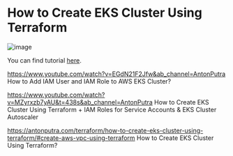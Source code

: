# How to Create EKS Cluster Using Terraform

![image](https://user-images.githubusercontent.com/100177153/157290607-9c737e66-0ed2-4405-87f2-d8ca76ff88ae.png)


 You can find tutorial [here](https://antonputra.com/Terraform/how-to-create-eks-cluster-using-terraform/).
 
 
 
 https://www.youtube.com/watch?v=EGdN21F2Jfw&ab_channel=AntonPutra
How to Add IAM User and IAM Role to AWS EKS Cluster?


https://www.youtube.com/watch?v=MZyrxzb7yAU&t=438s&ab_channel=AntonPutra
How to Create EKS Cluster Using Terraform + IAM Roles for Service Accounts & EKS Cluster Autoscaler


https://antonputra.com/terraform/how-to-create-eks-cluster-using-terraform/#create-aws-vpc-using-terraform
How to Create EKS Cluster Using Terraform?


